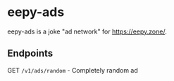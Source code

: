 # eepy-ads
eepy-ads is a joke "ad network" for https://eepy.zone/.

## Endpoints
GET `/v1/ads/random` - Completely random ad 